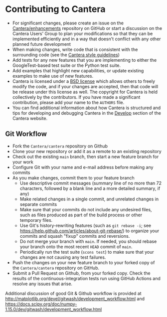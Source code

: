 # Contributing to Cantera

* For significant changes, please create an issue on the
  [Cantera/enhancements](https://github.com/Cantera/enhancements/issues/new/choose)
  repository on GitHub or start a discussion on the Cantera Users' Group to plan your
  modifications so that they can be implemented efficiently and in a way that doesn't
  conflict with any other planned future development
* When making changes, write code that is consistent with the surrounding code
  (see the [Cantera style guidelines](https://cantera.org/dev/develop/style-guidelines.html))
* Add tests for any new features that you are implementing to either the
  GoogleTest-based test suite or the Python test suite.
* Add examples that highlight new capabilities, or update existing examples to make use
  of new features.
* Cantera is licensed under a [BSD
  license](https://github.com/Cantera/cantera/blob/main/License.txt) which
  allows others to freely modify the code, and if your changes are accepted,
  then that code will be release under this license as well. The copyright for
  Cantera is held collectively by the contributors. If you have made a
  significant contribution, please add your name to the `AUTHORS` file.
* You can find additional information about how Cantera is structured and tips for
  developing and debugging Cantera in the [Develop](https://cantera.org/dev/develop/)
  section of the Cantera website.

## Git Workflow

* Fork the `Cantera/cantera` repository on Github
* Clone your new repository or add it as a remote to an existing repository
* Check out the existing `main` branch, then start a new feature branch for your work
* Configure Git with your name and e-mail address before making any commits
* As you make changes, commit them to your feature branch
  * Use descriptive commit messages (summary line of no more than 72 characters,
    followed by a blank line and a more detailed summary, if any)
  * Make related changes in a single commit, and unrelated changes in separate commits
  * Make sure that your commits do not include any undesired files, such as files
    produced as part of the build process or other temporary files.
  * Use Git's history-rewriting features (such as `git rebase -i`; see
    <https://help.github.com/articles/about-git-rebase/>) to organize your commits
    and squash "fixup" commits and reversions.
  * Do not merge your branch with `main`. If needed, you should rebase your branch
    onto the most recent `HEAD` commit of `main`.
  * Periodically run the test suite (`scons test`) to make sure that your
    changes are not causing any test failures.
* Push the changes on your new feature branch to your forked copy of the
  `Cantera/cantera` repository on GitHub.
* Submit a Pull Request on Github, from your forked copy. Check the results
  of the continuous-integration tests run using GitHub Actions and resolve
  any issues that arise.

Additional discussion of good Git & Github workflow is provided at
<http://matplotlib.org/devel/gitwash/development_workflow.html> and
<https://docs.scipy.org/doc/numpy-1.15.0/dev/gitwash/development_workflow.html>
